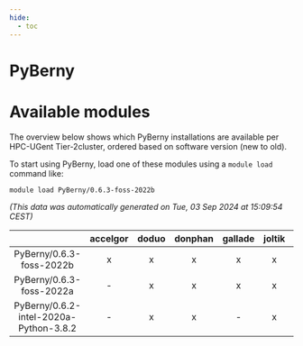 ```yaml
---
hide:
  - toc
---
```


PyBerny
=======

# Available modules


The overview below shows which PyBerny installations are available per HPC-UGent Tier-2cluster, ordered based on software version (new to old).

To start using PyBerny, load one of these modules using a `module load` command like:

```shell
module load PyBerny/0.6.3-foss-2022b
```

*(This data was automatically generated on Tue, 03 Sep 2024 at 15:09:54 CEST)*  

| |accelgor|doduo|donphan|gallade|joltik|shinx|skitty|
| :---: | :---: | :---: | :---: | :---: | :---: | :---: | :---: |
|PyBerny/0.6.3-foss-2022b|x|x|x|x|x|-|x|
|PyBerny/0.6.3-foss-2022a|-|x|x|x|x|-|x|
|PyBerny/0.6.2-intel-2020a-Python-3.8.2|-|x|x|-|x|-|x|
